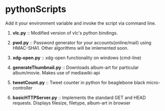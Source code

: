 pythonScripts
=============

Add it your environment variable and invoke the script via command line.

1. <b>vlc.py</b> :: Modified version of vlc's python bindings.

2. <b>pwd.py</b> :: Password generator for your accounts(online/mail) using HMAC-SHA1. Other algorithms will be imlemented soon.

3. <b>xdg-open.py</b> :: xdg-open functionality on windows (cmd-line)

4. <b>generateThumbnail.py</b> :: Downloads album-art for particular album/movie. Makes use of mediawiki-api

5. <b>tweetCount.py</b> :: Tweet counter in python for beaglebone black micro-controller

6. <b>basicHTTPServer.py</b> :: Implements the standard GET and HEAD requests. Displays filesize, filetype, album-art in browser

